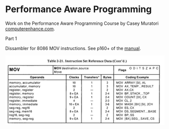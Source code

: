 # Performance Aware Programming

Work on the Performance Aware Programming Course by Casey Muratori [computerenhance.com](computerenhance.com).

Part 1

Dissambler for 8086 MOV instructions. See p160+ of the [manual](https://edge.edx.org/c4x/BITSPilani/EEE231/asset/8086_family_Users_Manual_1_.pdf).

![MOV](./images/mov.png)
